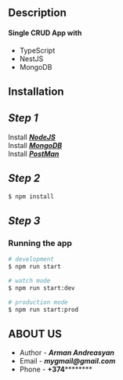 ## Description

#### Single CRUD App with
* TypeScript 
* NestJS
* MongoDB

## Installation

## _Step 1_

Install **_[NodeJS](https://nodejs.org/en/)_**  
Install **_[MongoDB](https://www.mongodb.com/docs/manual/installation/)_**  
Install **_[PostMan](https://www.postman.com/downloads/)_**

## _Step 2_

```bash
$ npm install
```

## _Step 3_
### Running the app

```bash
# development
$ npm run start

# watch mode
$ npm run start:dev

# production mode
$ npm run start:prod
```

## ABOUT US

- Author - **_Arman Andreasyan_**
- Email - **_mygmail@gmail.com_**
- Phone - **+374**********
